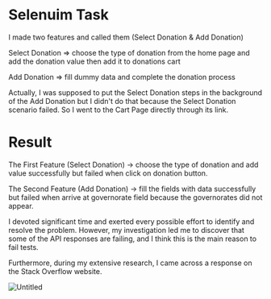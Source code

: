 # Selenuim Task

I made two features and called them (Select Donation & Add Donation)

Select Donation => choose the type of donation from the home page and add the donation value then add it to donations cart

Add Donation => fill dummy data and complete the donation process

Actually, I was supposed to put the Select Donation steps in the background of the Add Donation but I didn't do that because the Select Donation scenario failed.
So I went to the Cart Page directly through its link.


# Result

The First Feature (Select Donation) -> choose the type of donation and add value successfully but failed when click on donation button.

The Second Feature (Add Donation) -> fill the fields with data successfully but failed when arrive at governorate field because the governorates did not appear.

I devoted significant time and exerted every possible effort to identify and resolve the problem. However, my investigation led me to discover that some of the API responses are failing, and I think this is the main reason to fail tests.

Furthermore, during my extensive research, I came across a response on the Stack Overflow website.

![Untitled](https://github.com/Mahmoud-Zaki/Selenium-Task/assets/60368259/8c35598e-9cc4-4db6-81ee-64edf6f5cd53)
